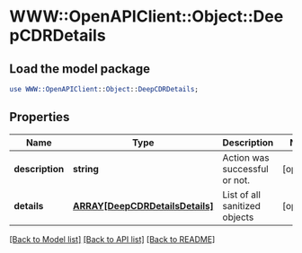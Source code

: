 # WWW::OpenAPIClient::Object::DeepCDRDetails

## Load the model package
```perl
use WWW::OpenAPIClient::Object::DeepCDRDetails;
```

## Properties
Name | Type | Description | Notes
------------ | ------------- | ------------- | -------------
**description** | **string** | Action was successful or not. | [optional] 
**details** | [**ARRAY[DeepCDRDetailsDetails]**](DeepCDRDetailsDetails.md) | List of all sanitized objects | [optional] 

[[Back to Model list]](../README.md#documentation-for-models) [[Back to API list]](../README.md#documentation-for-api-endpoints) [[Back to README]](../README.md)


